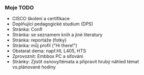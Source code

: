 ### Moje TODO

- CISCO školení a certifikace
- Doplňující pedagogické studium (DPS)
- Stránka: Confl
- Stránka: se seznamem knih a jiné literatury
- Stránka: reportáže (fotky)
- Stránka: můj profil ("Hi there!")
- Obstarat dema: např.HL L405, HTS
- Zprovoznit: Embbox PC a síťování
- Stránky: Zjistit osnovy/témata a připravit hrubý náhled témat vs.plánované hodiny
